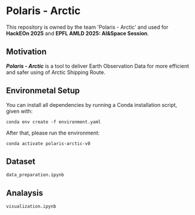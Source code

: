 # Polaris - Arctic
This repository is owned by the team 'Polaris - Arctic' and used for __HackEOn 2025__ and __EPFL AMLD 2025: AI&Space Session__.

## Motivation
___Polaris - Arctic___ is a tool to deliver Earth Observation Data for more efficient and safer using of Arctic Shipping Route.

## Environmetal Setup
You can install all dependencies by running a Conda installation script, given with:

```
conda env create -f environment.yaml
```

After that, please run the environment:

```
conda activate polaris-arctic-v0
```

## Dataset
```data_preparation.ipynb```

## Analaysis
```visualization.ipynb```
